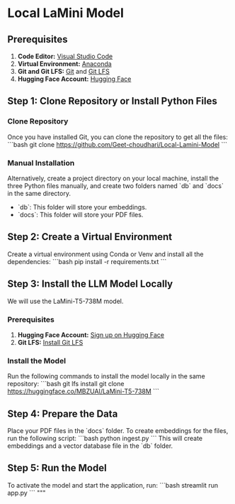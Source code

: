 
# Local LaMini Model

## Prerequisites

1. **Code Editor:** [Visual Studio Code](https://code.visualstudio.com/)
2. **Virtual Environment:** [Anaconda](https://www.anaconda.com/)
3. **Git and Git LFS:** [Git](https://www.git-scm.com/) and [Git LFS](https://git-lfs.com/)
4. **Hugging Face Account:** [Hugging Face](https://huggingface.co/)

## Step 1: Clone Repository or Install Python Files

### Clone Repository
Once you have installed Git, you can clone the repository to get all the files:
\`\`\`bash
git clone https://github.com/Geet-choudhari/Local-Lamini-Model
\`\`\`

### Manual Installation
Alternatively, create a project directory on your local machine, install the three Python files manually, and create two folders named \`db\` and \`docs\` in the same directory.
- \`db\`: This folder will store your embeddings.
- \`docs\`: This folder will store your PDF files.

## Step 2: Create a Virtual Environment

Create a virtual environment using Conda or Venv and install all the dependencies:
\`\`\`bash
pip install -r requirements.txt
\`\`\`

## Step 3: Install the LLM Model Locally

We will use the LaMini-T5-738M model.

### Prerequisites
1. **Hugging Face Account:** [Sign up on Hugging Face](https://huggingface.co/)
2. **Git LFS:** [Install Git LFS](https://git-lfs.com/)

### Install the Model
Run the following commands to install the model locally in the same repository:
\`\`\`bash
git lfs install
git clone https://huggingface.co/MBZUAI/LaMini-T5-738M
\`\`\`

## Step 4: Prepare the Data

Place your PDF files in the \`docs\` folder. To create embeddings for the files, run the following script:
\`\`\`bash
python ingest.py
\`\`\`
This will create embeddings and a vector database file in the \`db\` folder.

## Step 5: Run the Model

To activate the model and start the application, run:
\`\`\`bash
streamlit run app.py
\`\`\`
"""


